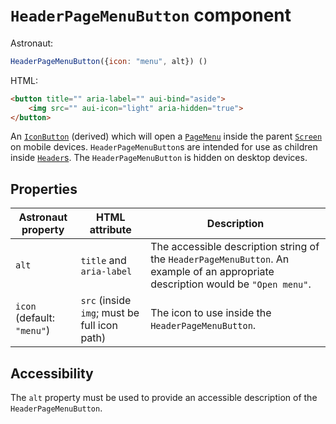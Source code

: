 # `HeaderPageMenuButton` component
Astronaut:
```javascript
HeaderPageMenuButton({icon: "menu", alt}) ()
```

HTML:
```html
<button title="" aria-label="" aui-bind="aside">
    <img src="" aui-icon="light" aria-hidden="true">
</button>
```

An [`IconButton`](iconbutton.md) (derived) which will open a [`PageMenu`](pagemenu.md) inside the parent [`Screen`](screen.md) on mobile devices. `HeaderPageMenuButton`s are intended for use as children inside [`Header`s](header.md). The `HeaderPageMenuButton` is hidden on desktop devices.

## Properties
| Astronaut property | HTML attribute | Description |
|-|-|-|
|`alt` | `title` and `aria-label` | The accessible description string of the `HeaderPageMenuButton`. An example of an appropriate description would be `"Open menu"`. |
| `icon` (default: `"menu"`) | `src` (inside `img`; must be full icon path) | The icon to use inside the `HeaderPageMenuButton`. |

## Accessibility
The `alt` property must be used to provide an accessible description of the `HeaderPageMenuButton`.